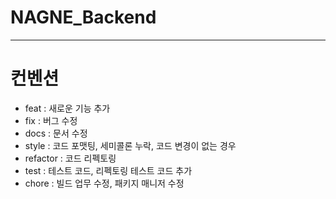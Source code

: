 # NAGNE_Backend
---

# 컨벤션

* feat : 새로운 기능 추가
* fix : 버그 수정
* docs : 문서 수정
* style : 코드 포맷팅, 세미콜론 누락, 코드 변경이 없는 경우
* refactor : 코드 리펙토링
* test : 테스트 코드, 리펙토링 테스트 코드 추가
* chore : 빌드 업무 수정, 패키지 매니저 수정